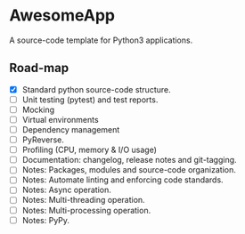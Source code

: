 # AwesomeApp
A source-code template for Python3 applications.

## Road-map
- [x] Standard python source-code structure.
- [ ] Unit testing (pytest) and test reports.
- [ ] Mocking
- [ ] Virtual environments
- [ ] Dependency management
- [ ] PyReverse.
- [ ] Profiling (CPU, memory & I/O usage)
- [ ] Documentation: changelog, release notes and git-tagging.
- [ ] Notes: Packages, modules and source-code organization.
- [ ] Notes: Automate linting and enforcing code standards.
- [ ] Notes: Async operation.
- [ ] Notes: Multi-threading operation.
- [ ] Notes: Multi-processing operation.
- [ ] Notes: PyPy.
